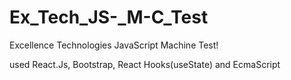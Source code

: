 # Ex_Tech_JS-_M-C_Test
Excellence Technologies JavaScript Machine Test!

used React.Js, Bootstrap, React Hooks(useState) and EcmaScript
